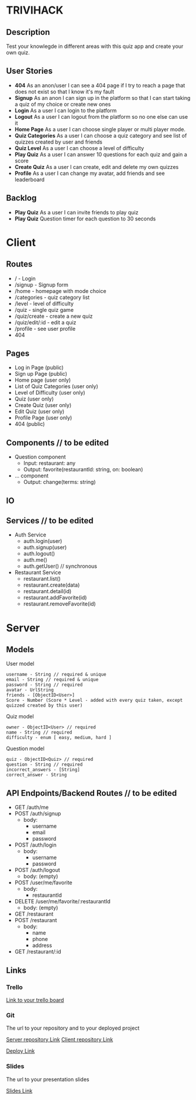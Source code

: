 # TRIVIHACK

## Description

Test your knowlegde in different areas with this quiz app and create your own quiz.

## User Stories

-  **404** As an anon/user I can see a 404 page if I try to reach a page that does not exist so that I know it's my fault
-  **Signup** As an anon I can sign up in the platform so that I can start taking a quiz of my choice or create new ones
-  **Login** As a user I can login to the platform
-  **Logout** As a user I can logout from the platform so no one else can use it
- **Home Page** As a user I can choose single player or multi player mode.
-  **Quiz Categories** As a user I can choose a quiz category and see list of quizzes created by user and friends
-  **Quiz Level** As a user I can choose a level of difficulty
-  **Play Quiz** As a user I can answer 10 questions for each quiz and gain a score
-  **Create Quiz** As a user I can create, edit and delete my own quizzes
-  **Profile** As a user I can change my avatar, add friends and see leaderboard

## Backlog

-  **Play Quiz** As a user I can invite friends to play quiz
-  **Play Quiz** Question timer for each question to 30 seconds

  
# Client

## Routes

- / - Login
- /signup - Signup form
- /home - homepage with mode choice
- /categories - quiz category list
- /level - level of difficulty
- /quiz - single quiz game
- /quiz/create - create a new quiz
- /quiz/edit/:id - edit a quiz
- /profile - see user profile
- 404

## Pages

- Log in Page (public)
- Sign up Page (public)
- Home page (user only)
- List of Quiz Categories (user only)
- Level of Difficulty (user only)
- Quiz (user only)
- Create Quiz (user only)
- Edit Quiz (user only)
- Profile Page (user only)
- 404 (public)

## Components // to be edited

- Question component
  - Input: restaurant: any
  - Output: favorite(restaurantId: string, on: boolean)
- ... component
  - Output: change(terms: string)

## IO


## Services // to be edited

- Auth Service
  - auth.login(user)
  - auth.signup(user)
  - auth.logout()
  - auth.me()
  - auth.getUser() // synchronous
- Restaurant Service
  - restaurant.list()
  - restaurant.create(data)
  - restaurant.detail(id)
  - restaurant.addFavorite(id)
  - restaurant.removeFavorite(id)   

# Server

## Models

User model

```
username - String // required & unique
email - String // required & unique
password - String // required
avatar - UrlString
friends - [ObjectID<User>]
Score - Number (Score * Level - added with every quiz taken, except quizzed created by this user)
```

Quiz model

```
owner - ObjectID<User> // required
name - String // required
difficulty - enum [ easy, medium, hard ]
```

Question model

```
quiz - ObjectID<Quiz> // required
question - String // required
incorrect_answers - [String]
correct_answer - String
```

## API Endpoints/Backend Routes // to be edited

- GET /auth/me
- POST /auth/signup
  - body:
    - username
    - email
    - password
- POST /auth/login
  - body:
    - username
    - password
- POST /auth/logout
  - body: (empty)
- POST /user/me/favorite
  - body:
    - restaurantId
- DELETE /user/me/favorite/:restaurantId
  - body: (empty)
- GET /restaurant
- POST /restaurant
  - body:
    - name
    - phone
    - address
- GET /restaurant/:id

  

## Links

### Trello

[Link to your trello board](https://trello.com/b/sMbPrnWa/triviahack)

### Git

The url to your repository and to your deployed project

[Server repository Link](https://github.com/Rowe32/triviahack-server)
[Client repository Link](https://github.com/LuizFelipeDosSantos/triviahack-client)

[Deploy Link](http://heroku.com)

### Slides

The url to your presentation slides

[Slides Link](http://slides.com)